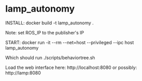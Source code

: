 # lamp_autonomy

INSTALL:
docker build -t lamp_autonomy .

Note: set ROS_IP to the publisher's IP

START:
docker run -it --rm --net=host --privileged --ipc host lamp_autonomy

Which should run ./scripts/behaviortree.sh

Load the web interface here:
http://localhost:8080
or possibly:
http://lamp:8080
